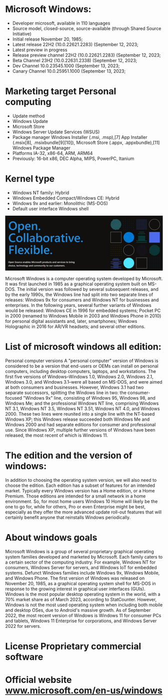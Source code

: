 # Microsoft Windows:
- Developer microsoft, available in	110 languages
- Source model, closed-source, source-available (through Shared Source Initiative)
- Initial release	November 20, 1985; 
- Latest release	22H2 (10.0.22621.2283) (September 12, 2023; 
- Latest preview	in progress
- Release preview channel 22H2 (10.0.22621.2283) (September 12, 2023; 
- Beta Channel 23H2 (10.0.22631.2338) (September 12, 2023; 
- Dev Channel 10.0.23545.1000 (September 13, 2023; 
- Canary Channel 10.0.25951.1000 (September 13, 2023;
# Marketing target	Personal computing
- Update method	
- Windows Update
- Microsoft Store
- Windows Server Update Services (WSUS)
- Package manager	Windows Installer (.msi, .msp),[7] App Installer (.msix[8], .msixbundle[9][10]), Microsoft Store (.appx, .appxbundle),[11] Windows Package Manager
- Platforms	IA-32, x86-64, ARM, ARM64
- Previously: 16-bit x86, DEC Alpha, MIPS, PowerPC, Itanium
# Kernel type	
- Windows NT family: Hybrid
- Windows Embedded Compact/Windows CE: Hybrid
- Windows 9x and earlier: Monolithic (MS-DOS)
- Default user interface	Windows shell
  
![Open Source at Microsoft](https://github.com/microsoft/.github/blob/main/images/open-at-microsoft.png)

Microsoft Windows is a computer operating system developed by Microsoft. It was first launched in 1985 as a graphical operating system built on MS-DOS. The initial version was followed by several subsequent releases, and by the early 1990s, the Windows line had split into two separate lines of releases: Windows 9x for consumers and Windows NT for businesses and enterprises. In the following years, several further variants of Windows would be released: Windows CE in 1996 for embedded systems; Pocket PC in 2000 (renamed to Windows Mobile in 2003 and Windows Phone in 2010) for personal digital assistants and, later, smartphones; Windows Holographic in 2016 for AR/VR headsets; and several other editions.

# List of microsoft windows all edition:
Personal computer versions
A "personal computer" version of Windows is considered to be a version that end-users or OEMs can install on personal computers, including desktop computers, laptops, and workstations.
The first five versions of Windows–Windows 1.0, Windows 2.0, Windows 2.1, Windows 3.0, and Windows 3.1–were all based on MS-DOS, and were aimed at both consumers and businesses. However, Windows 3.1 had two separate successors, splitting the Windows line in two: the consumer-focused "Windows 9x" line, consisting of Windows 95, Windows 98, and Windows Me; and the professional Windows NT line, comprising Windows NT 3.1, Windows NT 3.5, Windows NT 3.51, Windows NT 4.0, and Windows 2000. These two lines were reunited into a single line with the NT-based Windows XP; this Windows release succeeded both Windows Me and Windows 2000 and had separate editions for consumer and professional use. Since Windows XP, multiple further versions of Windows have been released, the most recent of which is Windows 11.

# The edition and the version of windows:
In addition to choosing the operating system version, we will also need to choose the edition. Each edition has a subset of features for an intended market. Typically every Windows version has a Home edition, or a Home Premium. Those editions are intended for a small network in a home environment.
So, for most home users Windows 10 Home will likely be the one to go for, while for others, Pro or even Enterprise might be best, especially as they offer the more advanced update roll-out features that will certainly benefit anyone that reinstalls Windows periodically.

# About windows goals
Microsoft Windows is a group of several proprietary graphical operating system families developed and marketed by Microsoft. Each family caters to a certain sector of the computing industry. For example, Windows NT for consumers, Windows Server for servers, and Windows IoT for embedded systems. Defunct Windows families include Windows 9x, Windows Mobile, and Windows Phone.
The first version of Windows was released on November 20, 1985, as a graphical operating system shell for MS-DOS in response to the growing interest in graphical user interfaces (GUIs).
Windows is the most popular desktop operating system in the world, with a 70% market share as of March 2023, according to StatCounter. However, Windows is not the most used operating system when including both mobile and desktop OSes, due to Android's massive growth.
As of September 2022, the most recent version of Windows is Windows 11 for consumer PCs and tablets, Windows 11 Enterprise for corporations, and Windows Server 2022 for servers.

# License	Proprietary commercial software
# Official website	www.microsoft.com/en-us/windows
